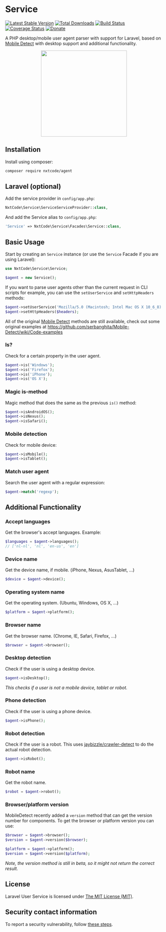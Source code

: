 Service
=====

[![Latest Stable Version](http://img.shields.io/packagist/v/nxtcode/agent.svg)](https://packagist.org/packages/nxtcode/agent) [![Total Downloads](http://img.shields.io/packagist/dm/nxtcode/agent.svg)](https://packagist.org/packages/nxtcode/agent) [![Build Status](http://img.shields.io/travis/nxtcode/agent.svg)](https://travis-ci.org/nxtcode/agent) [![Coverage Status](http://img.shields.io/coveralls/nxtcode/agent.svg)](https://coveralls.io/r/nxtcode/agent) [![Donate](https://img.shields.io/badge/donate-paypal-blue.svg)](https://www.paypal.me/nxtcode)

A PHP desktop/mobile user agent parser with support for Laravel, based on [Mobile Detect](https://github.com/serbanghita/Mobile-Detect) with desktop support and additional functionality.

<p align="center">
<img src="https://nxtcode.com/static/media/agent.png" height="275">
</p>

Installation
------------

Install using composer:

```bash
composer require nxtcode/agent
```

Laravel (optional)
------------------

Add the service provider in `config/app.php`:

```php
NxtCode\Service\ServiceServiceProvider::class,
```

And add the Service alias to `config/app.php`:

```php
'Service' => NxtCode\Service\Facades\Service::class,
```

Basic Usage
-----------

Start by creating an `Service` instance (or use the `Service` Facade if you are using Laravel):

```php
use NxtCode\Service\Service;

$agent = new Service();
```

If you want to parse user agents other than the current request in CLI scripts for example, you can use the `setUserService` and `setHttpHeaders` methods:

```php
$agent->setUserService('Mozilla/5.0 (Macintosh; Intel Mac OS X 10_6_8) AppleWebKit/537.13+ (KHTML, like Gecko) Version/5.1.7 Safari/534.57.2');
$agent->setHttpHeaders($headers);
```

All of the original [Mobile Detect](https://github.com/serbanghita/Mobile-Detect) methods are still available, check out some original examples at https://github.com/serbanghita/Mobile-Detect/wiki/Code-examples

### Is?

Check for a certain property in the user agent.

```php
$agent->is('Windows');
$agent->is('Firefox');
$agent->is('iPhone');
$agent->is('OS X');
```

### Magic is-method

Magic method that does the same as the previous `is()` method:

```php
$agent->isAndroidOS();
$agent->isNexus();
$agent->isSafari();
```

### Mobile detection

Check for mobile device:

```php
$agent->isMobile();
$agent->isTablet();
```

### Match user agent

Search the user agent with a regular expression:

```php
$agent->match('regexp');
```

Additional Functionality
------------------------

### Accept languages

Get the browser's accept languages. Example:

```php
$languages = $agent->languages();
// ['nl-nl', 'nl', 'en-us', 'en']
```

### Device name

Get the device name, if mobile. (iPhone, Nexus, AsusTablet, ...)

```php
$device = $agent->device();
```

### Operating system name

Get the operating system. (Ubuntu, Windows, OS X, ...)

```php
$platform = $agent->platform();
```

### Browser name

Get the browser name. (Chrome, IE, Safari, Firefox, ...)

```php
$browser = $agent->browser();
```

### Desktop detection

Check if the user is using a desktop device.

```php
$agent->isDesktop();
```

*This checks if a user is not a mobile device, tablet or robot.*

### Phone detection

Check if the user is using a phone device.

```php
$agent->isPhone();
```

### Robot detection

Check if the user is a robot. This uses [jaybizzle/crawler-detect](https://github.com/JayBizzle/Crawler-Detect) to do the actual robot detection.

```php
$agent->isRobot();
```

### Robot name

Get the robot name.

```php
$robot = $agent->robot();
```

### Browser/platform version

MobileDetect recently added a `version` method that can get the version number for components. To get the browser or platform version you can use:

```php
$browser = $agent->browser();
$version = $agent->version($browser);

$platform = $agent->platform();
$version = $agent->version($platform);
```

*Note, the version method is still in beta, so it might not return the correct result.*

## License

Laravel User Service is licensed under [The MIT License (MIT)](LICENSE).

## Security contact information

To report a security vulnerability, follow [these steps](https://tidelift.com/security).
